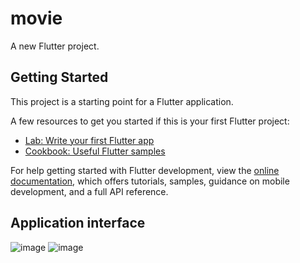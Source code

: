 # movie

A new Flutter project.

## Getting Started

This project is a starting point for a Flutter application.

A few resources to get you started if this is your first Flutter project:

- [Lab: Write your first Flutter app](https://docs.flutter.dev/get-started/codelab)
- [Cookbook: Useful Flutter samples](https://docs.flutter.dev/cookbook)

For help getting started with Flutter development, view the
[online documentation](https://docs.flutter.dev/), which offers tutorials,
samples, guidance on mobile development, and a full API reference.

## Application interface
![image](https://github.com/user-attachments/assets/48c234cc-44f2-4e40-af4f-a98b8f73b40e)
![image](https://github.com/user-attachments/assets/eaacefd3-aaf9-4dad-bc21-cb250cd65a15)


